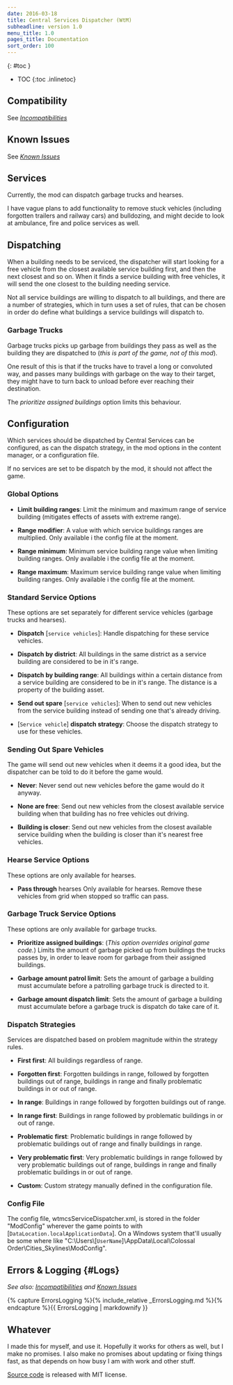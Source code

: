 ```yaml
---
date: 2016-03-18
title: Central Services Dispatcher (WtM)
subheadline: version 1.0
menu_title: 1.0
pages_title: Documentation
sort_order: 100
---
```

{: #toc }
*  TOC
{:toc .inlinetoc}

## Compatibility

See _[Incompatibilities](Incompatibilities.html)_

## Known Issues

See _[Known Issues](Issues.html)_

## Services

Currently, the mod can dispatch garbage trucks and hearses.

I have vague plans to add functionality to remove stuck vehicles (including forgotten trailers and railway cars) and bulldozing, and might decide to look at ambulance, fire and police services as well.

## Dispatching

When a building needs to be serviced, the dispatcher will start looking for a free vehicle from the closest available service building first, and then the next closest and so on. When it finds a service building with free vehicles, it will send the one closest to the building needing service.

Not all service buildings are willing to dispatch to all buildings, and there are a number of strategies, which in turn uses a set of rules, that can be chosen in order do define what buildings a service buildings will dispatch to.

### Garbage Trucks

Garbage trucks picks up garbage from buildings they pass as well as the building they are dispatched to (*this is part of the game, not of this mod*).

One result of this is that if the trucks have to travel a long or convoluted way, and passes many buildings with garbage on the way to their target, they might have to turn back to unload before ever reaching their destination.

The *prioritize assigned buildings* option limits this behaviour.

## Configuration

Which services should be dispatched by Central Services can be configured, as can the dispatch strategy, in the mod options in the content manager, or a configuration file.

If no services are set to be dispatch by the mod, it should not affect the game.

### Global Options

- **Limit building ranges**: 
  Limit the minimum and maximum range of service building (mitigates effects of assets with extreme range).

- **Range modifier**: 
  A value with which service buildings ranges are multiplied. Only available i the config file at the moment.

- **Range minimum**: 
  Minimum service building range value when limiting building ranges. Only available i the config file at the moment.

- **Range maximum**: 
  Maximum service building range value when limiting building ranges. Only available i the config file at the moment.

### Standard Service Options

These options are set separately for different service vehicles (garbage trucks and hearses).

- **Dispatch** [`service vehicles`]: 
  Handle dispatching for these service vehicles.

- **Dispatch by district**: 
  All buildings in the same district as a service building are considered to be in it's range.

- **Dispatch by building range**: 
  All buildings within a certain distance from a service building are considered to be in it's range. The distance is a property of the building asset.

- **Send out spare** [`service vehicles`]: 
  When to send out new vehicles from the service building instead of sending one that's already driving. 

- [`Service vehicle`] **dispatch strategy**: 
  Choose the dispatch strategy to use for these vehicles.

### Sending Out Spare Vehicles

The game will send out new vehicles when it deems it a good idea, but the dispatcher can be told to do it before the game would.

- **Never**: 
  Never send out new vehicles before the game would do it anyway.

- **None are free**: 
  Send out new vehicles from the closest available service building when that building has no free vehicles out driving.

- **Building is closer**: 
  Send out new vehicles from the closest available service building when the building is closer than it's nearest free vehicles.

### Hearse Service Options

These options are only available for hearses.

- **Pass through** hearses
  Only available for hearses. Remove these vehicles from grid when stopped so traffic can pass.

### Garbage Truck Service Options

These options are only available for garbage trucks.

- **Prioritize assigned buildings**: 
  (*This option overrides original game code.*)
  Limits the amount of garbage picked up from buildings the trucks passes by, in order to leave room for garbage from their assigned buildings.

- **Garbage amount patrol limit**: 
  Sets the amount of garbage a building must accumulate before a patrolling garbage truck is directed to it.

- **Garbage amount dispatch limit**: 
  Sets the amount of garbage a building must accumulate before a garbage truck is dispatch do take care of it.

### Dispatch Strategies

Services are dispatched based on problem magnitude within the strategy rules.

- **First first**: 
  All buildings regardless of range.

- **Forgotten first**: 
  Forgotten buildings in range, followed by forgotten buildings out of range, buildings in range and finally problematic buildings in or out of range.

- **In range**: 
  Buildings in range followed by forgotten buildings out of range.

- **In range first**: 
  Buildings in range followed by problematic buildings in or out of range.

- **Problematic first**: 
  Problematic buildings in range followed by problematic buildings out of range and finally buildings in range.

- **Very problematic first**: 
  Very problematic buildings in range followed by very problematic buildings out of range, buildings in range and finally problematic buildings in or out of range.

- **Custom**: 
  Custom strategy manually defined in the configuration file.

### Config File

The config file, wtmcsServiceDispatcher.xml, is stored in the folder "ModConfig" wherever the game points to with [`DataLocation.localApplicationData`]. On a Windows system that'll usually be some where like "C:\\Users\\[`UserName`]\\AppData\\Local\\Colossal Order\\Cities\_Skylines\\ModConfig".

## Errors & Logging {#Logs}

_See also: [Incompatibilities](Incompatibilities.html) and [Known Issues](Issues.html)_

{% capture ErrorsLogging %}{% include_relative _ErrorsLogging.md %}{% endcapture %}{{ ErrorsLogging | markdownify }}

## Whatever

I made this for myself, and use it. Hopefully it works for others as well, but I make no promises.
I also make no promises about updating or fixing things fast, as that depends on how busy I am with work and other stuff.

[Source code](https://github.com/DinkyToyz/wtmcsServiceDispatcher) is released with MIT license.